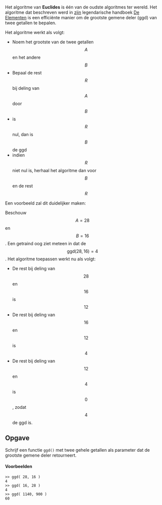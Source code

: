 Het algoritme van **Euclides** is één van de oudste algoritmes ter wereld. Het algoritme dat beschreven werd in <a href='https://nl.wikipedia.org/wiki/Euclides_van_Alexandri%C3%AB' target='_blanc'>zijn</a> legendarische handboek <a href='https://nl.wikipedia.org/wiki/Elementen_(Euclides)' target='_blanc'>De Elementen</a> is een efficiënte manier om de grootste gemene deler (ggd) van twee getallen te bepalen.

Het algoritme werkt als volgt:

- Noem het grootste van de twee getallen $$A$$ en het andere $$B$$
- Bepaal de rest $$R$$ bij deling van $$A$$ door $$B$$
- is $$R$$ nul, dan is $$B$$ de ggd
- indien $$R$$ niet nul is, herhaal het algoritme dan voor $$B$$ en de rest $$R$$

Een voorbeeld zal dit duidelijker maken:

Beschouw $$A = 28$$ en $$B = 16$$. Een getraind oog ziet meteen in dat de $$\text{ggd}(28,16) = 4$$. Het algoritme toepassen werkt nu als volgt:

- De rest bij deling van $$28$$ en $$16$$ is $$12$$
- De rest bij deling van $$16$$ en $$12$$ is $$4$$
- De rest bij deling van $$12$$ en $$4$$ is $$0$$, zodat $$4$$ de ggd is.

## Opgave

Schrijf een functie `ggd()` met twee gehele getallen als parameter dat de grootste gemene deler retourneert.

#### Voorbeelden
```
>> ggd( 28, 16 )
4
>> ggd( 16, 28 )
4
>> ggd( 1140, 900 )
60
```